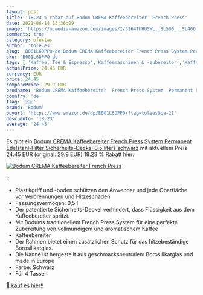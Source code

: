 ```yaml
---
layout: post
title: '18.23 % rabat auf Bodum CREMA Kaffeebereiter  French Press'
date: 2021-06-14 13:36:09
image: 'https://m.media-amazon.com/images/I/3164ThHU5WL._SL500_._SL400_.jpg'
comments: true
category: ofertas
author: 'tole.es'
slug: 'B001L6DPPO-de Bodum CREMA Kaffeebereiter French Press System Permanent...'
sku: 'B001L6DPPO-de'
tags: [ 'Kaffee, Tee & Espresso','Kaffeemaschinen & -zubereiter','Kaffeepressen','Küche, Haushalt & Wohnen','Küche, Kochen & Backen','bodum', ]
actualPrice: 24.45 EUR
currency: EUR
price: 24.45
comparePrice: 29.9 EUR
prodname: 'Bodum CREMA Kaffeebereiter  French Press System  Permanent Edelstahl-Filter  Sicherheits-Deckel  0 5 liters  schwarz'
country: 'de'
flag: '🇩🇪'
brand: 'Bodum'
buyurl: 'https://www.amazon.de/dp/B001L6DPPO/?tag=tolees0ca-21'
descuento: '18.23'
average: '24.45'
---
```


Es gibt ein [Bodum CREMA Kaffeebereiter  French Press System  Permanent Edelstahl-Filter  Sicherheits-Deckel  0 5 liters  schwarz](https://www.amazon.de/dp/B001L6DPPO/?tag=tolees0ca-21) mit aktuellem Preis 24.45 EUR (original: 29.9 EUR) 18.23 % Rabatt hier:

[![Bodum CREMA Kaffeebereiter  French Press](https://m.media-amazon.com/images/I/3164ThHU5WL._SL500_._SL400_.jpg)](https://www.amazon.de/dp/B001L6DPPO/?tag=tolees0ca-21)

ℹ️:

- Plastikgriff und -boden schützen den Anwender und jede Oberfläche vor Verbrennungen und Hitzeschäden
- Fassungsvermögen: 0,5 l
- Der patentierte Sicherheits-Deckel verhindert, dass Flüssigkeit aus dem Kaffeebereiter spritzt.
- Mit Bodums traditionellem French Press System für eine perfekte Zubereitung von vollmundigem und aromatischem Kaffee
- Kaffeebereiter
- Der Rahmen bietet einen zusätzlichen Schutz für das hitzebeständige Borosilikatglas.
- Die Kanne ist hergestellt aus geschmacksneutralem Borosilikatglas und made in Europe
- Farbe: Schwarz
- Für 4 Tassen

[🛒 kauf es hier!!](https://www.amazon.de/dp/B001L6DPPO/?tag=tolees0ca-21)
